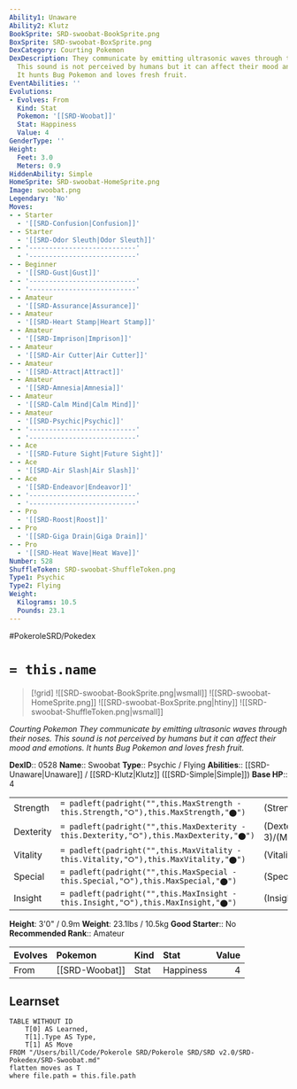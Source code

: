 ```yaml
---
Ability1: Unaware
Ability2: Klutz
BookSprite: SRD-swoobat-BookSprite.png
BoxSprite: SRD-swoobat-BoxSprite.png
DexCategory: Courting Pokemon
DexDescription: They communicate by emitting ultrasonic waves through their noses.
  This sound is not perceived by humans but it can affect their mood and emotions.
  It hunts Bug Pokemon and loves fresh fruit.
EventAbilities: ''
Evolutions:
- Evolves: From
  Kind: Stat
  Pokemon: '[[SRD-Woobat]]'
  Stat: Happiness
  Value: 4
GenderType: ''
Height:
  Feet: 3.0
  Meters: 0.9
HiddenAbility: Simple
HomeSprite: SRD-swoobat-HomeSprite.png
Image: swoobat.png
Legendary: 'No'
Moves:
- - Starter
  - '[[SRD-Confusion|Confusion]]'
- - Starter
  - '[[SRD-Odor Sleuth|Odor Sleuth]]'
- - '---------------------------'
  - '---------------------------'
- - Beginner
  - '[[SRD-Gust|Gust]]'
- - '---------------------------'
  - '---------------------------'
- - Amateur
  - '[[SRD-Assurance|Assurance]]'
- - Amateur
  - '[[SRD-Heart Stamp|Heart Stamp]]'
- - Amateur
  - '[[SRD-Imprison|Imprison]]'
- - Amateur
  - '[[SRD-Air Cutter|Air Cutter]]'
- - Amateur
  - '[[SRD-Attract|Attract]]'
- - Amateur
  - '[[SRD-Amnesia|Amnesia]]'
- - Amateur
  - '[[SRD-Calm Mind|Calm Mind]]'
- - Amateur
  - '[[SRD-Psychic|Psychic]]'
- - '---------------------------'
  - '---------------------------'
- - Ace
  - '[[SRD-Future Sight|Future Sight]]'
- - Ace
  - '[[SRD-Air Slash|Air Slash]]'
- - Ace
  - '[[SRD-Endeavor|Endeavor]]'
- - '---------------------------'
  - '---------------------------'
- - Pro
  - '[[SRD-Roost|Roost]]'
- - Pro
  - '[[SRD-Giga Drain|Giga Drain]]'
- - Pro
  - '[[SRD-Heat Wave|Heat Wave]]'
Number: 528
ShuffleToken: SRD-swoobat-ShuffleToken.png
Type1: Psychic
Type2: Flying
Weight:
  Kilograms: 10.5
  Pounds: 23.1
---
```


#PokeroleSRD/Pokedex

# `= this.name`

> [!grid]
> ![[SRD-swoobat-BookSprite.png|wsmall]]
> ![[SRD-swoobat-HomeSprite.png]]
> ![[SRD-swoobat-BoxSprite.png|htiny]]
> ![[SRD-swoobat-ShuffleToken.png|wsmall]]


*Courting Pokemon*
*They communicate by emitting ultrasonic waves through their noses. This sound is not perceived by humans but it can affect their mood and emotions. It hunts Bug Pokemon and loves fresh fruit.*

**DexID**:: 0528
**Name**:: Swoobat
**Type**:: Psychic / Flying
**Abilities**:: [[SRD-Unaware|Unaware]] / [[SRD-Klutz|Klutz]] ([[SRD-Simple|Simple]])
**Base HP**:: 4

|           |                                                                                        |                                          |
| --------- | -------------------------------------------------------------------------------------- | ---------------------------------------- |
| Strength  | `= padleft(padright("",this.MaxStrength - this.Strength,"⭘"),this.MaxStrength,"⬤")`    | (Strength::2)/(MaxStrength::4)   |
| Dexterity | `= padleft(padright("",this.MaxDexterity - this.Dexterity,"⭘"),this.MaxDexterity,"⬤")` | (Dexterity:: 3)/(MaxDexterity::6) |
| Vitality  | `= padleft(padright("",this.MaxVitality - this.Vitality,"⭘"),this.MaxVitality,"⬤")`    | (Vitality::2)/(MaxVitality::4)   |
| Special   | `= padleft(padright("",this.MaxSpecial - this.Special,"⭘"),this.MaxSpecial,"⬤")`       | (Special::2)/(MaxSpecial::5)     |
| Insight   | `= padleft(padright("",this.MaxInsight - this.Insight,"⭘"),this.MaxInsight,"⬤")`       | (Insight::2)/(MaxInsight::4)     |

**Height**: 3'0" / 0.9m
**Weight**: 23.1lbs / 10.5kg
**Good Starter**:: No
**Recommended Rank**:: Amateur

| Evolves   | Pokemon        | Kind   | Stat      |   Value |
|:----------|:---------------|:-------|:----------|--------:|
| From      | [[SRD-Woobat]] | Stat   | Happiness |       4 |

## Learnset

```dataview
TABLE WITHOUT ID
    T[0] AS Learned,
    T[1].Type AS Type,
    T[1] AS Move
FROM "/Users/bill/Code/Pokerole SRD/Pokerole SRD/SRD v2.0/SRD-Pokedex/SRD-Swoobat.md"
flatten moves as T
where file.path = this.file.path
```
